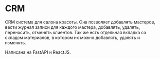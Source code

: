 # CRM

CRM система для салона красоты. Она позволяет добавлять мастеров, вести журнал записи для каждого мастера, добавлять, удалять, переносить, 
отменять клиентов. Так же есть отдельная вкладка со складом материалов, в котором их можно добавлять, удалять и изменять.

Написана на FastAPI и ReactJS.
